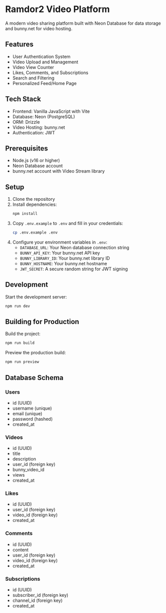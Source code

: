 # Ramdor2 Video Platform

A modern video sharing platform built with Neon Database for data storage and bunny.net for video hosting.

## Features

- User Authentication System
- Video Upload and Management
- Video View Counter
- Likes, Comments, and Subscriptions
- Search and Filtering
- Personalized Feed/Home Page

## Tech Stack

- Frontend: Vanilla JavaScript with Vite
- Database: Neon (PostgreSQL)
- ORM: Drizzle
- Video Hosting: bunny.net
- Authentication: JWT

## Prerequisites

- Node.js (v16 or higher)
- Neon Database account
- bunny.net account with Video Stream library

## Setup

1. Clone the repository
2. Install dependencies:
   ```bash
   npm install
   ```
3. Copy `.env.example` to `.env` and fill in your credentials:
   ```bash
   cp .env.example .env
   ```
4. Configure your environment variables in `.env`:
   - `DATABASE_URL`: Your Neon database connection string
   - `BUNNY_API_KEY`: Your bunny.net API key
   - `BUNNY_LIBRARY_ID`: Your bunny.net library ID
   - `BUNNY_HOSTNAME`: Your bunny.net hostname
   - `JWT_SECRET`: A secure random string for JWT signing

## Development

Start the development server:
```bash
npm run dev
```

## Building for Production

Build the project:
```bash
npm run build
```

Preview the production build:
```bash
npm run preview
```

## Database Schema

### Users
- id (UUID)
- username (unique)
- email (unique)
- password (hashed)
- created_at

### Videos
- id (UUID)
- title
- description
- user_id (foreign key)
- bunny_video_id
- views
- created_at

### Likes
- id (UUID)
- user_id (foreign key)
- video_id (foreign key)
- created_at

### Comments
- id (UUID)
- content
- user_id (foreign key)
- video_id (foreign key)
- created_at

### Subscriptions
- id (UUID)
- subscriber_id (foreign key)
- channel_id (foreign key)
- created_at